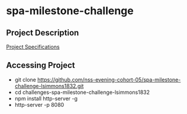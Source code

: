 # spa-milestone-challenge

## Project Description
[Project Specifications](https://github.com/nss-evening-cohort-05/spa-milestone-challenge-lsimmons1832/blob/master/instructions.md)

## Accessing Project
- git clone https://github.com/nss-evening-cohort-05/spa-milestone-challenge-lsimmons1832.git
- cd challenges-spa-milestone-challenge-lsimmons1832
- npm install http-server -g
- http-server -p 8080